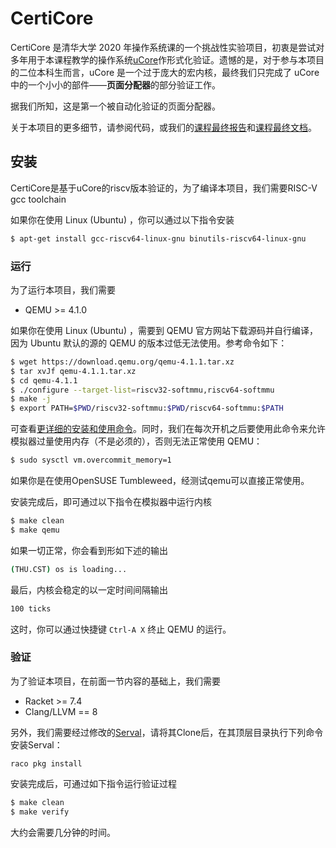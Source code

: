 # CertiCore

CertiCore 是清华大学 2020 年操作系统课的一个挑战性实验项目，初衷是尝试对多年用于本课程教学的操作系统[uCore](https://github.com/chyyuu/ucore_os_lab)作形式化验证。遗憾的是，对于参与本项目的二位本科生而言，uCore 是一个过于庞大的宏内核，最终我们只完成了 uCore 中的一个小小的部件——**页面分配器**的部分验证工作。

据我们所知，这是第一个被自动化验证的页面分配器。

关于本项目的更多细节，请参阅代码，或我们的[课程最终报告](reports/最终报告.pdf)和[课程最终文档](reports/最终文档.pdf)。

## 安装

CertiCore是基于uCore的riscv版本验证的，为了编译本项目，我们需要RISC-V gcc toolchain

如果你在使用 Linux (Ubuntu) ，你可以通过以下指令安装

```bash
$ apt-get install gcc-riscv64-linux-gnu binutils-riscv64-linux-gnu
```

### 运行

为了运行本项目，我们需要

* QEMU >= 4.1.0

如果你在使用 Linux (Ubuntu) ，需要到 QEMU 官方网站下载源码并自行编译，因为 Ubuntu 默认的源的 QEMU 的版本过低无法使用。参考命令如下：

```bash
$ wget https://download.qemu.org/qemu-4.1.1.tar.xz
$ tar xvJf qemu-4.1.1.tar.xz
$ cd qemu-4.1.1
$ ./configure --target-list=riscv32-softmmu,riscv64-softmmu
$ make -j
$ export PATH=$PWD/riscv32-softmmu:$PWD/riscv64-softmmu:$PATH
```

可查看[更详细的安装和使用命令](https://github.com/riscv/riscv-qemu/wiki)。同时，我们在每次开机之后要使用此命令来允许模拟器过量使用内存（不是必须的），否则无法正常使用 QEMU：

```bash
$ sudo sysctl vm.overcommit_memory=1
```

如果你是在使用OpenSUSE Tumbleweed，经测试qemu可以直接正常使用。

安装完成后，即可通过以下指令在模拟器中运行内核
```bash
$ make clean
$ make qemu
```

如果一切正常，你会看到形如下述的输出
```bash
(THU.CST) os is loading...
```
最后，内核会稳定的以一定时间间隔输出
```bash
100 ticks
```
这时，你可以通过快捷键 `Ctrl-A X` 终止 QEMU 的运行。

### 验证

为了验证本项目，在前面一节内容的基础上，我们需要

* Racket >= 7.4
* Clang/LLVM == 8

另外，我们需要经过修改的[Serval](https://github.com/linusboyle/Serval)，请将其Clone后，在其顶层目录执行下列命令安装Serval：

```
raco pkg install
```

安装完成后，可通过如下指令运行验证过程
```bash
$ make clean
$ make verify
```
大约会需要几分钟的时间。
